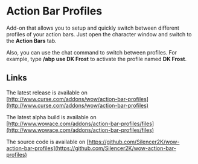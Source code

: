 Action Bar Profiles
===================

Add-on that allows you to setup and quickly switch between different profiles of your action bars. Just open the character window and switch to the **Action Bars** tab.

Also, you can use the chat command to switch between profiles. For example, type **/abp use DK Frost** to activate the profile named **DK Frost**.

Links
-----

The latest release is available on [http://www.curse.com/addons/wow/action-bar-profiles](http://www.curse.com/addons/wow/action-bar-profiles)

The latest alpha build is available on [http://www.wowace.com/addons/action-bar-profiles/files](http://www.wowace.com/addons/action-bar-profiles/files)

The source code is available on [https://github.com/Silencer2K/wow-action-bar-profiles](https://github.com/Silencer2K/wow-action-bar-profiles)
